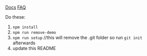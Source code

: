 [Docs](https://github.com/coryhouse/react-slingshot)
[FAQ](https://github.com/coryhouse/react-slingshot/blob/master/docs/FAQ.md)

Do these:

1. `npm install`
2. `npm run remove-demo`
3. `npm run setup` //this will remove the .git folder so run `git init` afterwards
4. update this README
